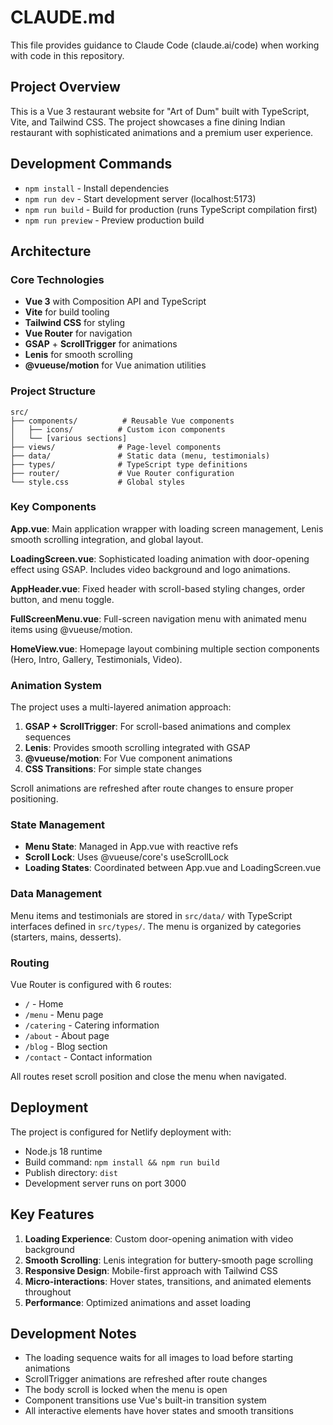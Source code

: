 # CLAUDE.md

This file provides guidance to Claude Code (claude.ai/code) when working with code in this repository.

## Project Overview

This is a Vue 3 restaurant website for "Art of Dum" built with TypeScript, Vite, and Tailwind CSS. The project showcases a fine dining Indian restaurant with sophisticated animations and a premium user experience.

## Development Commands

- `npm install` - Install dependencies
- `npm run dev` - Start development server (localhost:5173)
- `npm run build` - Build for production (runs TypeScript compilation first)
- `npm run preview` - Preview production build

## Architecture

### Core Technologies
- **Vue 3** with Composition API and TypeScript
- **Vite** for build tooling
- **Tailwind CSS** for styling
- **Vue Router** for navigation
- **GSAP** + **ScrollTrigger** for animations
- **Lenis** for smooth scrolling
- **@vueuse/motion** for Vue animation utilities

### Project Structure
```
src/
├── components/          # Reusable Vue components
│   ├── icons/          # Custom icon components
│   └── [various sections]
├── views/              # Page-level components
├── data/               # Static data (menu, testimonials)
├── types/              # TypeScript type definitions
├── router/             # Vue Router configuration
└── style.css           # Global styles
```

### Key Components

**App.vue**: Main application wrapper with loading screen management, Lenis smooth scrolling integration, and global layout.

**LoadingScreen.vue**: Sophisticated loading animation with door-opening effect using GSAP. Includes video background and logo animations.

**AppHeader.vue**: Fixed header with scroll-based styling changes, order button, and menu toggle.

**FullScreenMenu.vue**: Full-screen navigation menu with animated menu items using @vueuse/motion.

**HomeView.vue**: Homepage layout combining multiple section components (Hero, Intro, Gallery, Testimonials, Video).

### Animation System

The project uses a multi-layered animation approach:

1. **GSAP + ScrollTrigger**: For scroll-based animations and complex sequences
2. **Lenis**: Provides smooth scrolling integrated with GSAP
3. **@vueuse/motion**: For Vue component animations
4. **CSS Transitions**: For simple state changes

Scroll animations are refreshed after route changes to ensure proper positioning.

### State Management

- **Menu State**: Managed in App.vue with reactive refs
- **Scroll Lock**: Uses @vueuse/core's useScrollLock
- **Loading States**: Coordinated between App.vue and LoadingScreen.vue

### Data Management

Menu items and testimonials are stored in `src/data/` with TypeScript interfaces defined in `src/types/`. The menu is organized by categories (starters, mains, desserts).

### Routing

Vue Router is configured with 6 routes:
- `/` - Home
- `/menu` - Menu page
- `/catering` - Catering information
- `/about` - About page
- `/blog` - Blog section
- `/contact` - Contact information

All routes reset scroll position and close the menu when navigated.

## Deployment

The project is configured for Netlify deployment with:
- Node.js 18 runtime
- Build command: `npm install && npm run build`
- Publish directory: `dist`
- Development server runs on port 3000

## Key Features

1. **Loading Experience**: Custom door-opening animation with video background
2. **Smooth Scrolling**: Lenis integration for buttery-smooth page scrolling
3. **Responsive Design**: Mobile-first approach with Tailwind CSS
4. **Micro-interactions**: Hover states, transitions, and animated elements throughout
5. **Performance**: Optimized animations and asset loading

## Development Notes

- The loading sequence waits for all images to load before starting animations
- ScrollTrigger animations are refreshed after route changes
- The body scroll is locked when the menu is open
- Component transitions use Vue's built-in transition system
- All interactive elements have hover states and smooth transitions
